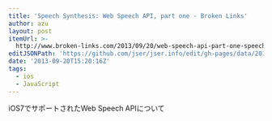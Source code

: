 ```yaml
---
title: 'Speech Synthesis: Web Speech API, part one - Broken Links'
author: azu
layout: post
itemUrl: >-
  http://www.broken-links.com/2013/09/20/web-speech-api-part-one-speech-synthesis/
editJSONPath: 'https://github.com/jser/jser.info/edit/gh-pages/data/2013/09/index.json'
date: '2013-09-20T15:20:16Z'
tags:
  - ios
  - JavaScript
---
```

iOS7でサポートされたWeb Speech APIについて
